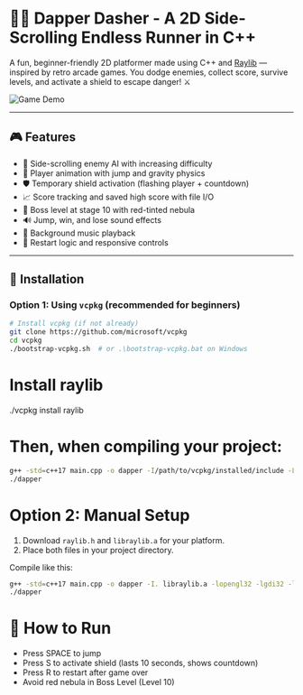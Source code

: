 # 🏃‍♂️ Dapper Dasher - A 2D Side-Scrolling Endless Runner in C++

A fun, beginner-friendly 2D platformer made using C++ and [Raylib](https://www.raylib.com/) — inspired by retro arcade games. You dodge enemies, collect score, survive levels, and activate a shield to escape danger! ⚔️

![Game Demo](media/demo.gif) <!-- Replace this with your actual gif path -->

---

## 🎮 Features

- 🧠 Side-scrolling enemy AI with increasing difficulty
- 🧍 Player animation with jump and gravity physics
- 🛡 Temporary shield activation (flashing player + countdown)
- 📈 Score tracking and saved high score with file I/O
- 👹 Boss level at stage 10 with red-tinted nebula
- 🔊 Jump, win, and lose sound effects
- 🎵 Background music playback
- 🔁 Restart logic and responsive controls

---

## 🔧 Installation

### Option 1: Using `vcpkg` (recommended for beginners)

```bash
# Install vcpkg (if not already)
git clone https://github.com/microsoft/vcpkg
cd vcpkg
./bootstrap-vcpkg.sh  # or .\bootstrap-vcpkg.bat on Windows
```
# Install raylib
./vcpkg install raylib

# Then, when compiling your project:

```bash
g++ -std=c++17 main.cpp -o dapper -I/path/to/vcpkg/installed/include -L/path/to/vcpkg/installed/lib -lraylib
./dapper
```

# Option 2: Manual Setup
1. Download `raylib.h` and `libraylib.a` for your platform.
2. Place both files in your project directory.

Compile like this: 

```bash
g++ -std=c++17 main.cpp -o dapper -I. libraylib.a -lopengl32 -lgdi32 -lwinmm
./dapper
```

# 🧪 How to Run
- Press SPACE to jump
- Press S to activate shield (lasts 10 seconds, shows countdown)
- Press R to restart after game over
- Avoid red nebula in Boss Level (Level 10)